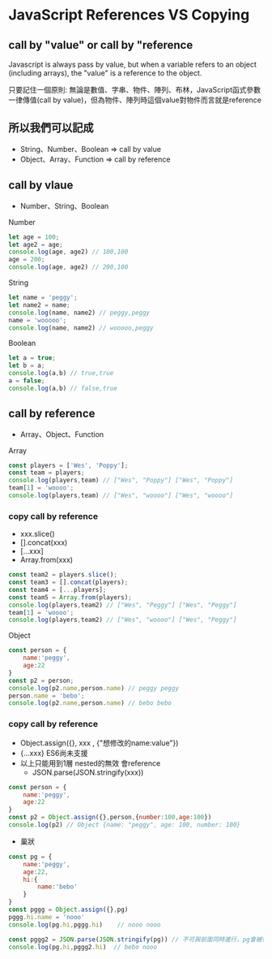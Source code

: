 # JavaScript References VS Copying

## call by "value" or call by "reference
Javascript is always pass by value, but when a variable refers to an object (including arrays), the "value" is a reference to the object.

只要記住一個原則: 無論是數值、字串、物件、陣列、布林，JavaScript函式參數一律傳值(call by value)，但為物件、陣列時這個value對物件而言就是reference

## 所以我們可以記成
* String、Number、Boolean => call by value
* Object、Array、Function => call by reference

## call by vlaue
* Number、String、Boolean

Number
```js
let age = 100;
let age2 = age;
console.log(age, age2) // 100,100
age = 200;
console.log(age, age2) // 200,100
```
String
```js
let name = 'peggy';
let name2 = name;
console.log(name, name2) // peggy,peggy
name = 'wooooo';
console.log(name, name2) // wooooo,peggy
```
Boolean
```js
let a = true;
let b = a;
console.log(a,b) // true,true
a = false;
console.log(a,b) // false,true
```
## call by reference
* Array、Object、Function

Array
```js
const players = ['Wes', 'Poppy'];
const team = players;
console.log(players,team) // ["Wes", "Poppy"] ["Wes", "Poppy"]
team[1] = 'woooo';
console.log(players,team) // ["Wes", "woooo"] ["Wes", "woooo"]
```
### copy call by reference
* xxx.slice()
* [].concat(xxx)
* [...xxx]
* Array.from(xxx)
```js
const team2 = players.slice();
const team3 = [].concat(players);
const team4 = [...players];
const team5 = Array.from(players);
console.log(players,team2) // ["Wes", "Peggy"] ["Wes", "Peggy"]
team[1] = 'woooo';
console.log(players,team2) // ["Wes", "woooo"] ["Wes", "Peggy"]
```
Object
```js
const person = {
    name:'peggy',
    age:22
}
const p2 = person;
console.log(p2.name,person.name) // peggy peggy
person.name = 'bebo';
console.log(p2.name,person.name) // bebo bebo
```
### copy call by reference
* Object.assign({}, xxx , {"想修改的name:value"})
* {...xxx} ES6尚未支援
* 以上只能用到1層 nested的無效 會reference
    * JSON.parse(JSON.stringify(xxx))
```js
const person = {
    name:'peggy',
    age:22
}
const p2 = Object.assign({},person,{number:100,age:100})
console.log(p2) // Object {name: "peggy", age: 100, number: 100}
```
* 巢狀
```js
const pg = {
    name:'peggy',
    age:22,
    hi:{
        name:'bebo'
    }
}
const pggg = Object.assign({},pg)
pggg.hi.name = 'nooo'
console.log(pg.hi,pggg.hi)    // nooo nooo
```
```js
const pggg2 = JSON.parse(JSON.stringify(pg)) // 不可與前面同時進行，pg會被修改
console.log(pg.hi,pggg2.hi)  // bebo nooo 
```